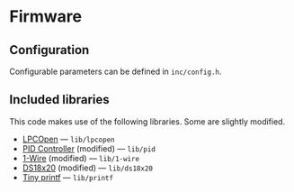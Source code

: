 # Firmware

## Configuration
Configurable parameters can be defined in `inc/config.h`.

## Included libraries
This code makes use of the following libraries. Some are slightly modified.

* [LPCOpen](http://www.lpcware.com/content/nxpfile/lpcopen-platform) &mdash; `lib/lpcopen`
* [PID Controller](http://www.atmel.com/images/doc2558.pdf) (modified) &mdash; `lib/pid`
* [1-Wire](https://github.com/kbiva/lpc8xx_libs) (modified) &mdash; `lib/1-wire`
* [DS18x20](https://github.com/kbiva/lpc8xx_libs) (modified) &mdash; `lib/ds18x20`
* [Tiny printf](http://forum.43oh.com/topic/1289-tiny-printf-c-version/) &mdash; `lib/printf`